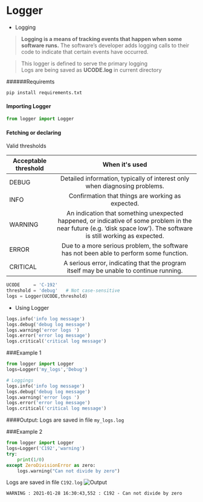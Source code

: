 # Logger

* Logging

> <b>  Logging is a means of tracking events that happen when some software runs.</b>
 >The software’s developer adds logging calls to their code to indicate that certain events have occurred.

> This logger is defined to serve the primary logging<br> 
> Logs are being saved as **UCODE.log** in current directory

######Requiremts
```commandline
pip install requirements.txt
```

#### Importing Logger
```python
from logger import Logger
```
#### Fetching or declaring 

Valid thresholds

| Acceptable threshold        | When it's used |
| ------------- |:-------------:| 
| DEBUG         |  Detailed information, typically of interest only when diagnosing problems.|
| INFO          |  Confirmation that things are working as expected.|      
| WARNING       |  An indication that something unexpected happened, or indicative of some problem in the near future (e.g. ‘disk space low’). The software is still working as expected. |
| ERROR         |  Due to a more serious problem, the software has not been able to perform some function.|      
| CRITICAL      |  A serious error, indicating that the program itself may be unable to continue running. |

```python
UCODE     = 'C-192'
threshold = 'debug'   # Not case-sensitive 
logs = Logger(UCODE,threshold)
```
* Using Logger
```python
logs.info('info log message')
logs.debug('debug log message')
logs.warning('error logs ')
logs.error('error log message')
logs.critical('critical log message')
```

###Example 1
```python
from logger import Logger
logs=Logger('my_logs','Debug')

# Loggings 
logs.info('info log message')
logs.debug('debug log message')
logs.warning('error logs ')
logs.error('error log message')
logs.critical('critical log message')

```
####Output:
Logs are saved in file `my_logs.log`

###Example 2
```python
from logger import Logger
logs=Logger('C192','warning')
try:
    print(1/0)
except ZeroDivisionError as zero:
    logs.warning("Can not divide by zero")
```
Logs are saved in file `C192.log`
![Output]()
```console
WARNING : 2021-01-28 16:30:43,552 : C192 - Can not divide by zero
```

